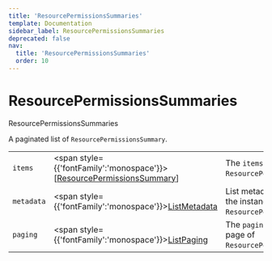 ```yaml
---
title: 'ResourcePermissionsSummaries'
template: Documentation
sidebar_label: ResourcePermissionsSummaries
deprecated: false
nav:
  title: 'ResourcePermissionsSummaries'
  order: 10
---
```


# ResourcePermissionsSummaries

<div style={{'fontFamily':'monospace'}}><span style={{'fontSize':'1.5rem','fontWeight':500}}>ResourcePermissionsSummaries</span></div>



A paginated list of `ResourcePermissionsSummary`.

| | | |
| -- | -- | -- |
| `items` | <span style={{'fontFamily':'monospace'}}>[<a href="/guardrails/docs/reference/graphql/object/ResourcePermissionsSummary">ResourcePermissionsSummary</a>]</span> | The `items` for this page of `ResourcePermissionsSummaries`. |
| `metadata` | <span style={{'fontFamily':'monospace'}}><a href="/guardrails/docs/reference/graphql/object/ListMetadata">ListMetadata</a></span> | List metadata information for the instance of `ResourcePermissionsSummaries`. |
| `paging` | <span style={{'fontFamily':'monospace'}}><a href="/guardrails/docs/reference/graphql/object/ListPaging">ListPaging</a></span> | The `paging` information for this page of `ResourcePermissionsSummaries`. |